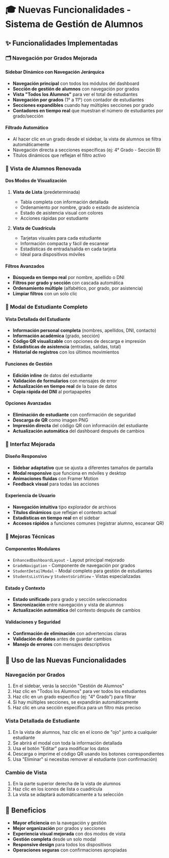 # 🎓 Nuevas Funcionalidades - Sistema de Gestión de Alumnos

## ✨ Funcionalidades Implementadas

### 🗂️ **Navegación por Grados Mejorada**

#### **Sidebar Dinámico con Navegación Jerárquica**

- **Navegación principal** con todos los módulos del dashboard
- **Sección de gestión de alumnos** con navegación por grados
- **Vista "Todos los Alumnos"** para ver el total de estudiantes
- **Navegación por grados** (1° a 11°) con contador de estudiantes
- **Secciones expandibles** cuando hay múltiples secciones por grado
- **Contadores en tiempo real** que muestran el número de estudiantes por grado/sección

#### **Filtrado Automático**

- Al hacer clic en un grado desde el sidebar, la vista de alumnos se filtra automáticamente
- Navegación directa a secciones específicas (ej: 4° Grado - Sección B)
- Títulos dinámicos que reflejan el filtro activo

### 👥 **Vista de Alumnos Renovada**

#### **Dos Modos de Visualización**

1. **Vista de Lista** (predeterminada)

   - Tabla completa con información detallada
   - Ordenamiento por nombre, grado o estado de asistencia
   - Estado de asistencia visual con colores
   - Acciones rápidas por estudiante

2. **Vista de Cuadrícula**
   - Tarjetas visuales para cada estudiante
   - Información compacta y fácil de escanear
   - Estadísticas de entrada/salida en cada tarjeta
   - Ideal para dispositivos móviles

#### **Filtros Avanzados**

- **Búsqueda en tiempo real** por nombre, apellido o DNI
- **Filtros por grado y sección** con cascada automática
- **Ordenamiento múltiple** (alfabético, por grado, por asistencia)
- **Limpiar filtros** con un solo clic

### 📝 **Modal de Estudiante Completo**

#### **Vista Detallada del Estudiante**

- **Información personal completa** (nombres, apellidos, DNI, contacto)
- **Información académica** (grado, sección)
- **Código QR visualizable** con opciones de descarga e impresión
- **Estadísticas de asistencia** (entradas, salidas, total)
- **Historial de registros** con los últimos movimientos

#### **Funciones de Gestión**

- **Edición inline** de datos del estudiante
- **Validación de formularios** con mensajes de error
- **Actualización en tiempo real** de la base de datos
- **Copia rápida del DNI** al portapapeles

#### **Opciones Avanzadas**

- **Eliminación de estudiante** con confirmación de seguridad
- **Descarga de QR** como imagen PNG
- **Impresión directa** del código QR con información del estudiante
- **Actualización automática** del dashboard después de cambios

### 🎨 **Interfaz Mejorada**

#### **Diseño Responsivo**

- **Sidebar adaptativo** que se ajusta a diferentes tamaños de pantalla
- **Modal responsive** que funciona en móviles y desktop
- **Animaciones fluidas** con Framer Motion
- **Feedback visual** para todas las acciones

#### **Experiencia de Usuario**

- **Navegación intuitiva** tipo explorador de archivos
- **Títulos dinámicos** que reflejan el contexto actual
- **Estadísticas en tiempo real** en el sidebar
- **Accesos rápidos** a funciones comunes (registrar alumno, escanear QR)

### 🔧 **Mejoras Técnicas**

#### **Componentes Modulares**

- `EnhancedDashboardLayout` - Layout principal mejorado
- `GradeNavigation` - Componente de navegación por grados
- `StudentDetailModal` - Modal completo para gestión de estudiantes
- `StudentsListView` y `StudentsGridView` - Vistas especializadas

#### **Estado y Contexto**

- **Estado unificado** para grado y sección seleccionados
- **Sincronización** entre navegación y vista de alumnos
- **Actualización automática** del contexto después de cambios

#### **Validaciones y Seguridad**

- **Confirmación de eliminación** con advertencias claras
- **Validación de datos** antes de guardar cambios
- **Manejo de errores** con mensajes descriptivos

## 📱 **Uso de las Nuevas Funcionalidades**

### **Navegación por Grados**

1. En el sidebar, verás la sección "Gestión de Alumnos"
2. Haz clic en "Todos los Alumnos" para ver todos los estudiantes
3. Haz clic en un grado específico (ej: "4° Grado") para filtrar
4. Si hay múltiples secciones, se expandirán automáticamente
5. Haz clic en una sección específica para un filtro más preciso

### **Vista Detallada de Estudiante**

1. En la vista de alumnos, haz clic en el ícono de "ojo" junto a cualquier estudiante
2. Se abrirá el modal con toda la información detallada
3. Usa el botón "Editar" para modificar los datos
4. Descarga o imprime el código QR usando los botones correspondientes
5. Usa "Eliminar" si necesitas remover al estudiante (con confirmación)

### **Cambio de Vista**

1. En la parte superior derecha de la vista de alumnos
2. Haz clic en los íconos de lista o cuadrícula
3. La vista se adaptará automáticamente a tu selección

## 🚀 **Beneficios**

- **Mayor eficiencia** en la navegación y gestión
- **Mejor organización** por grados y secciones
- **Experiencia visual mejorada** con dos modos de vista
- **Gestión completa** desde un solo modal
- **Responsive design** para todos los dispositivos
- **Operaciones seguras** con confirmaciones apropiadas
